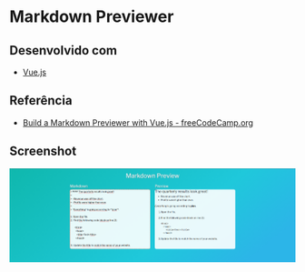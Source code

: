 # Markdown Previewer

## Desenvolvido com

* [Vue.js](https://vuejs.org/)

## Referência

* [Build a Markdown Previewer with Vue.js - freeCodeCamp.org](https://www.youtube.com/watch?v=GkvMEYvXMyk)

## Screenshot

![alt text](screenshot.png)
